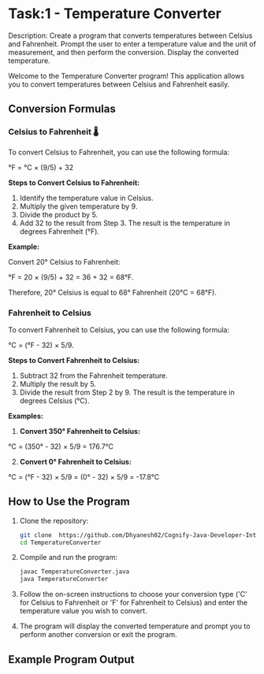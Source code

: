 # Task:1 - Temperature Converter

Description: Create a program that converts
temperatures between Celsius and
Fahrenheit. Prompt the user to enter a
temperature value and the unit of
measurement, and then perform the
conversion. Display the converted
temperature.


Welcome to the Temperature Converter program! This application allows you to convert temperatures between Celsius and Fahrenheit easily.

## Conversion Formulas

### Celsius to Fahrenheit 🌡️

To convert Celsius to Fahrenheit, you can use the following formula:

°F = °C × (9/5) + 32

**Steps to Convert Celsius to Fahrenheit:**

1. Identify the temperature value in Celsius.
2. Multiply the given temperature by 9.
3. Divide the product by 5.
4. Add 32 to the result from Step 3. The result is the temperature in degrees Fahrenheit (°F).

**Example:**

Convert 20° Celsius to Fahrenheit:

°F = 20 × (9/5) + 32 = 36 + 32 = 68°F. 

Therefore, 20° Celsius is equal to 68° Fahrenheit (20°C = 68°F).

### Fahrenheit to Celsius

To convert Fahrenheit to Celsius, you can use the following formula:

°C = (°F - 32) × 5/9. 

**Steps to Convert Fahrenheit to Celsius:**

1. Subtract 32 from the Fahrenheit temperature.
2. Multiply the result by 5.
3. Divide the result from Step 2 by 9. The result is the temperature in degrees Celsius (°C).

**Examples:**

1. **Convert 350° Fahrenheit to Celsius:**

°C = (350° - 32) × 5/9 = 176.7°C


2. **Convert 0° Fahrenheit to Celsius:**

°C = (°F - 32) × 5/9 = (0° - 32) × 5/9 = -17.8°C

## How to Use the Program

1. Clone the repository:
    ```sh
    git clone  https://github.com/Dhyanesh02/Cognify-Java-Developer-Intern---Projects.git
    cd TemperatureConverter
    ```

2. Compile and run the program:
    ```sh
    javac TemperatureConverter.java
    java TemperatureConverter
    ```

3. Follow the on-screen instructions to choose your conversion type ('C' for Celsius to Fahrenheit or 'F' for Fahrenheit to Celsius) and enter the temperature value you wish to convert.

4. The program will display the converted temperature and prompt you to perform another conversion or exit the program.

## Example Program Output

